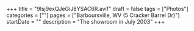 +++
title = "9Isj9exQJeGiJ8YSAC6R.avif"
draft = false
tags = ["Photos"]
categories = [""]
pages = ["Barboursville, WV (5 Cracker Barrel Dr)"]
startDate = ""
description = "The showroom in July 2003"
+++
